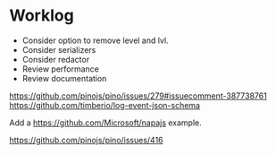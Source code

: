 # Worklog

* Consider option to remove level and lvl.
* Consider serializers
* Consider redactor
* Review performance
* Review documentation

https://github.com/pinojs/pino/issues/279#issuecomment-387738761
https://github.com/timberio/log-event-json-schema

Add a https://github.com/Microsoft/napajs example.

https://github.com/pinojs/pino/issues/416


